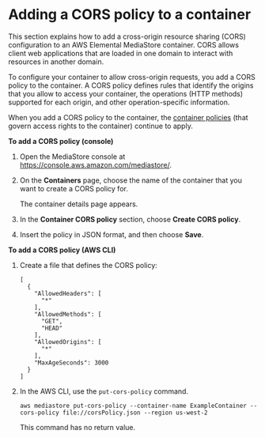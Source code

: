 # Adding a CORS policy to a container<a name="cors-policy-adding"></a>

This section explains how to add a cross\-origin resource sharing \(CORS\) configuration to an AWS Elemental MediaStore container\. CORS allows client web applications that are loaded in one domain to interact with resources in another domain\.

To configure your container to allow cross\-origin requests, you add a CORS policy to the container\. A CORS policy defines rules that identify the origins that you allow to access your container, the operations \(HTTP methods\) supported for each origin, and other operation\-specific information\.

When you add a CORS policy to the container, the [container policies](policies.md) \(that govern access rights to the container\) continue to apply\.

**To add a CORS policy \(console\)**

1. Open the MediaStore console at [https://console\.aws\.amazon\.com/mediastore/](https://console.aws.amazon.com/mediastore/)\.

1. On the **Containers** page, choose the name of the container that you want to create a CORS policy for\.

   The container details page appears\. 

1. In the **Container CORS policy** section, choose **Create CORS policy**\.

1. Insert the policy in JSON format, and then choose **Save**\.

**To add a CORS policy \(AWS CLI\)**

1. Create a file that defines the CORS policy:

   ```
   [
     {
       "AllowedHeaders": [
         "*"
       ],
       "AllowedMethods": [
         "GET",
         "HEAD"
       ],
       "AllowedOrigins": [
         "*"
       ],
       "MaxAgeSeconds": 3000
     }
   ]
   ```

1. In the AWS CLI, use the `put-cors-policy` command\.

   ```
   aws mediastore put-cors-policy --container-name ExampleContainer --cors-policy file://corsPolicy.json --region us-west-2
   ```

   This command has no return value\.